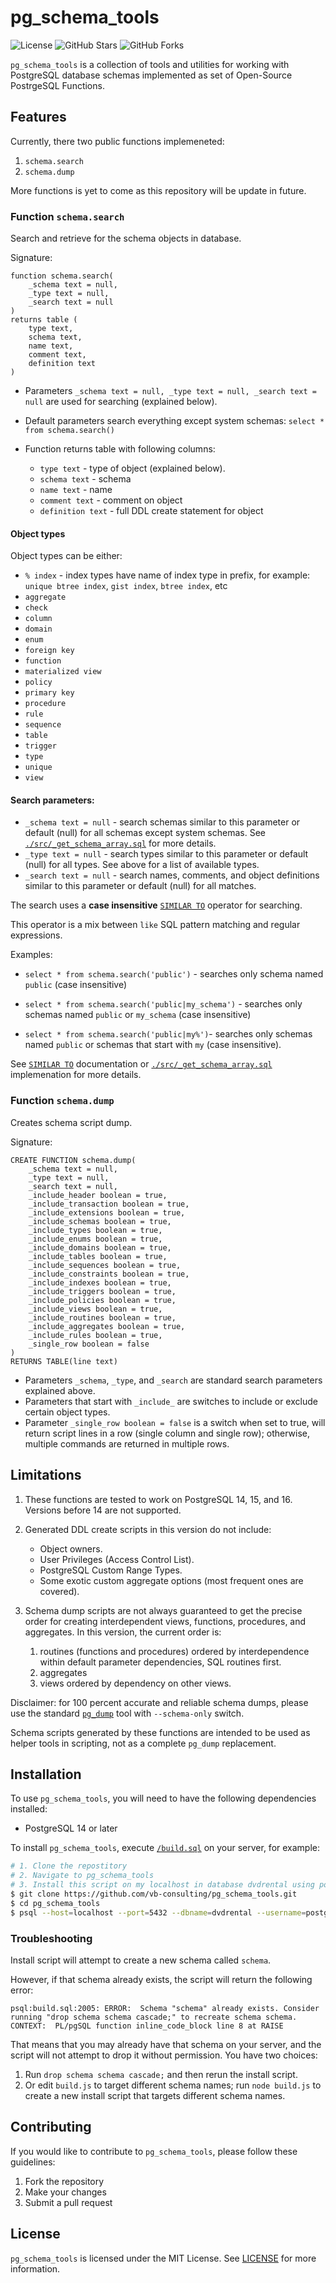 # pg_schema_tools

![License](https://img.shields.io/badge/license-MIT-green)
![GitHub Stars](https://img.shields.io/github/stars/vb-consulting/pg_schema_tools?style=social)
![GitHub Forks](https://img.shields.io/github/forks/vb-consulting/pg_schema_tools?style=social)

`pg_schema_tools` is a collection of tools and utilities for working with PostgreSQL database schemas implemented as set of Open-Source PostrgeSQL Functions.

## Features

Currently, there two public functions implemeneted:

1. `schema.search`
2. `schema.dump`

More functions is yet to come as this repository will be update in future.

### Function `schema.search`

Search and retrieve for the schema objects in database.

Signature: 

```
function schema.search(
    _schema text = null,
    _type text = null,
    _search text = null
)
returns table (
    type text,
    schema text,
    name text,
    comment text,
    definition text
)
```

- Parameters `_schema text = null, _type text = null, _search text = null` are used for searching (explained below).

- Default parameters search everything except system schemas: `select * from schema.search()`

- Function returns table with following columns:
  - `type text` - type of object (explained below).
  - `schema text` - schema
  - `name text` - name
  - `comment text` - comment on object
  - `definition text` - full DDL create statement for object

#### Object types

Object types can be either:

- `% index` - index types have name of index type in prefix, for example: `unique btree index`, `gist index`, `btree index`, etc
- `aggregate`
- `check` 
- `column`
- `domain`
- `enum`
- `foreign key`
- `function`
- `materialized view`
- `policy`
- `primary key`
- `procedure`
- `rule`
- `sequence`
- `table`
- `trigger`
- `type`
- `unique`
- `view`

#### Search parameters:

- `_schema text = null` - search schemas similar to this parameter or default (null) for all schemas except system schemas. See [`./src/_get_schema_array.sql`](`./src/_get_schema_array.sql`) for more details.
- `_type text = null` - search types similar to this parameter or default (null) for all types. See above for a list of available types.
- `_search text = null` - search names, comments, and object definitions similar to this parameter or default (null) for all matches.

The search uses a **case insensitive** [`SIMILAR TO`](https://www.postgresql.org/docs/current/functions-matching.html#FUNCTIONS-SIMILARTO-REGEXP) operator for searching. 

This operator is a mix between `like` SQL pattern matching and regular expressions. 

Examples:

- `select * from schema.search('public')` - searches only schema named `public` (case insensitive)

- `select * from schema.search('public|my_schema')` - searches only schemas named `public` or `my_schema` (case insensitive)

- `select * from schema.search('public|my%')`- searches only schemas named `public` or schemas that start with `my` (case insensitive).

See [`SIMILAR TO`](https://www.postgresql.org/docs/current/functions-matching.html#FUNCTIONS-SIMILARTO-REGEXP) documentation or [`./src/_get_schema_array.sql`](`./src/_get_schema_array.sql`) implemenation for more details.

### Function `schema.dump`

Creates schema script dump.

Signature:

```
CREATE FUNCTION schema.dump(
    _schema text = null, 
    _type text = null, 
    _search text = null, 
    _include_header boolean = true, 
    _include_transaction boolean = true, 
    _include_extensions boolean = true, 
    _include_schemas boolean = true, 
    _include_types boolean = true, 
    _include_enums boolean = true, 
    _include_domains boolean = true, 
    _include_tables boolean = true, 
    _include_sequences boolean = true, 
    _include_constraints boolean = true, 
    _include_indexes boolean = true, 
    _include_triggers boolean = true, 
    _include_policies boolean = true, 
    _include_views boolean = true, 
    _include_routines boolean = true, 
    _include_aggregates boolean = true, 
    _include_rules boolean = true, 
    _single_row boolean = false
)
RETURNS TABLE(line text)
```

- Parameters `_schema`, `_type`, and `_search` are standard search parameters explained above.
- Parameters that start with `_include_` are switches to include or exclude certain object types.
- Parameter `_single_row boolean = false` is a switch when set to true, will return script lines in a row (single column and single row); otherwise, multiple commands are returned in multiple rows.

## Limitations

1. These functions are tested to work on PostgreSQL 14, 15, and 16. Versions before 14 are not supported.

2. Generated DDL create scripts in this version do not include: 
   - Object owners.
   - User Privileges (Access Control List).
   - PostgreSQL Custom Range Types.
   - Some exotic custom aggregate options (most frequent ones are covered).

3. Schema dump scripts are not always guaranteed to get the precise order for creating interdependent views, functions, procedures, and aggregates. In this version, the current order is:
   1. routines (functions and procedures) ordered by interdependence within default parameter dependencies, SQL routines first.
   2. aggregates
   3. views ordered by dependency on other views.

Disclaimer: for 100 percent accurate and reliable schema dumps, please use the standard [`pg_dump`](https://www.postgresql.org/docs/current/app-pgdump.html) tool with `--schema-only` switch.

Schema scripts generated by these functions are intended to be used as helper tools in scripting, not as a complete `pg_dump` replacement.

## Installation

To use `pg_schema_tools`, you will need to have the following dependencies installed:

- PostgreSQL 14 or later

To install `pg_schema_tools`, execute [`/build.sql`](/build.sql) on your server, for example:

```bash
# 1. Clone the repostitory
# 2. Navigate to pg_schema_tools
# 3. Install this script on my localhost in database dvdrental using postgres user
$ git clone https://github.com/vb-consulting/pg_schema_tools.git
$ cd pg_schema_tools
$ psql --host=localhost --port=5432 --dbname=dvdrental --username=postgres --file=build.sql
```

### Troubleshooting

Install script will attempt to create a new schema called `schema`.

However, if that schema already exists, the script will return the following error:

```
psql:build.sql:2005: ERROR:  Schema "schema" already exists. Consider running "drop schema schema cascade;" to recreate schema schema.
CONTEXT:  PL/pgSQL function inline_code_block line 8 at RAISE
```

That means that you may already have that schema on your server, and the script will not attempt to drop it without permission. You have two choices:

1) Run `drop schema schema cascade;` and then rerun the install script.
2) Or edit `build.js` to target different schema names; run `node build.js` to create a new install script that targets different schema names.

## Contributing

If you would like to contribute to `pg_schema_tools`, please follow these guidelines:

1. Fork the repository
2. Make your changes
3. Submit a pull request

## License

`pg_schema_tools` is licensed under the MIT License. See [LICENSE](https://github.com/vb-consulting/pg_schema_tools/blob/master/LICENSE) for more information.